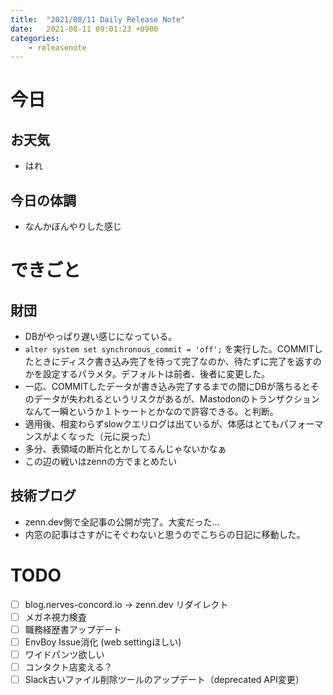 ```yaml
---
title:  "2021/08/11 Daily Release Note"
date:   2021-08-11 09:01:23 +0900
categories:
	- releasenote
---
```

# 今日

## お天気

* はれ

## 今日の体調

* なんかぼんやりした感じ

# できごと

## 財団

* DBがやっぱり遅い感じになっている。
* `alter system set synchronous_commit = 'off';` を実行した。COMMITしたときにディスク書き込み完了を待って完了なのか、待たずに完了を返すのかを設定するパラメタ。デフォルトは前者、後者に変更した。
* 一応、COMMITしたデータが書き込み完了するまでの間にDBが落ちるとそのデータが失われるというリスクがあるが、Mastodonのトランザクションなんて一瞬というか１トゥートとかなので許容できる。と判断。
* 適用後、相変わらずslowクエリログは出ているが、体感はとてもパフォーマンスがよくなった（元に戻った）
* 多分、表領域の断片化とかしてるんじゃないかなぁ
* この辺の戦いはzennの方でまとめたい

## 技術ブログ

* zenn.dev側で全記事の公開が完了。大変だった…
* 内窓の記事はさすがにそぐわないと思うのでこちらの日記に移動した。

# TODO 

- [ ] blog.nerves-concord.io -> zenn.dev リダイレクト
- [ ] メガネ視力検査
- [ ] 職務経歴書アップデート
- [ ] EnvBoy Issue消化 (web settingほしい)
- [ ] ワイドパンツ欲しい
- [ ] コンタクト店変える？
- [ ] Slack古いファイル削除ツールのアップデート（deprecated API変更）
